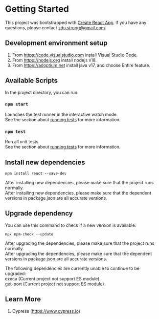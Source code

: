 # Getting Started

This project was bootstrapped with [Create React App](https://github.com/facebook/create-react-app). If you have any questions, please contact zdu.strong@gmail.com.<br/>

## Development environment setup
1. From https://code.visualstudio.com install Visual Studio Code.<br/>
2. From https://nodejs.org install nodejs v18.<br/>
3. From https://adoptium.net install java v17, and choose Entire feature.

## Available Scripts

In the project directory, you can run:<br/>

### `npm start`

Launches the test runner in the interactive watch mode.<br/>
See the section about [running tests](https://www.cypress.io) for more information.<br/>

### `npm test`

Run all unit tests.<br/>
See the section about [running tests](https://www.cypress.io) for more information.<br/>

## Install new dependencies

    npm install react --save-dev

After installing new dependencies, please make sure that the project runs normally.<br/>
After installing new dependencies, please make sure that the dependent versions in package.json are all accurate versions.<br/>

## Upgrade dependency

You can use this command to check if a new version is available:<br/>

    npx npm-check --update

After upgrading the dependencies, please make sure that the project runs normally.<br/>
After upgrading the dependencies, please make sure that the dependent versions in package.json are all accurate versions.<br/>

The following dependencies are currently unable to continue to be upgraded:<br/>
execa (Current project not support ES module)<br/>
get-port (Current project not support ES module)<br/>

## Learn More

1. Cypress (https://www.cypress.io)<br/>
